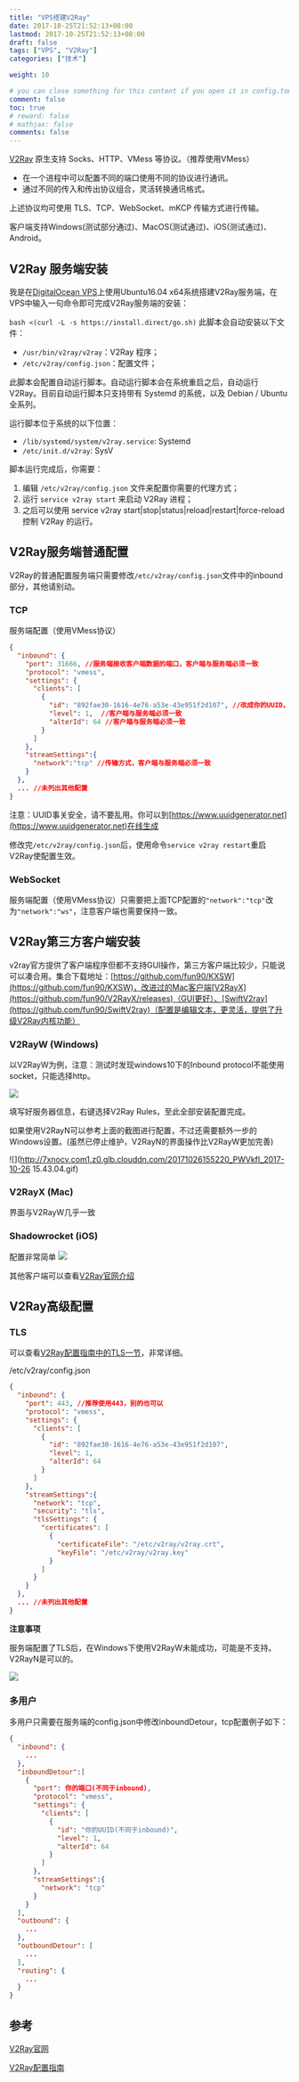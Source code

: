 ```yaml
---
title: "VPS搭建V2Ray"
date: 2017-10-25T21:52:13+08:00
lastmod: 2017-10-25T21:52:13+08:00
draft: false
tags: ["VPS", "V2Ray"]
categories: ["技术"]

weight: 10

# you can close something for this content if you open it in config.toml.
comment: false
toc: true
# reward: false
# mathjax: false
comments: false
---
```

<!-- toc -->
[V2Ray](https://www.v2ray.com) 原生支持 Socks、HTTP、VMess 等协议。（推荐使用VMess）

- 在一个进程中可以配置不同的端口使用不同的协议进行通讯。
- 通过不同的传入和传出协议组合，灵活转换通讯格式。

上述协议均可使用 TLS、TCP、WebSocket、mKCP 传输方式进行传输。

客户端支持Windows(测试部分通过)、MacOS(测试通过)、iOS(测试通过)、Android。

<!-- more -->
## V2Ray 服务端安装
我是在[DigitalOcean VPS](https://m.do.co/c/00a39cb0d92f)上使用Ubuntu16.04 x64系统搭建V2Ray服务端，在VPS中输入一句命令即可完成V2Ray服务端的安装：

`bash <(curl -L -s https://install.direct/go.sh)`
此脚本会自动安装以下文件：

- `/usr/bin/v2ray/v2ray`：V2Ray 程序；
- `/etc/v2ray/config.json`：配置文件；

此脚本会配置自动运行脚本。自动运行脚本会在系统重启之后，自动运行 V2Ray。目前自动运行脚本只支持带有 Systemd 的系统，以及 Debian / Ubuntu 全系列。

运行脚本位于系统的以下位置：

- `/lib/systemd/system/v2ray.service`: Systemd
- `/etc/init.d/v2ray`: SysV

脚本运行完成后，你需要：

1. 编辑 `/etc/v2ray/config.json` 文件来配置你需要的代理方式；
2. 运行 `service v2ray start` 来启动 V2Ray 进程；
3. 之后可以使用 service v2ray start|stop|status|reload|restart|force-reload 控制 V2Ray 的运行。


## V2Ray服务端普通配置

V2Ray的普通配置服务端只需要修改`/etc/v2ray/config.json`文件中的inbound部分，其他请别动。

### TCP

服务端配置（使用VMess协议）

```json
{
  "inbound": {
    "port": 31666, //服务端接收客户端数据的端口，客户端与服务端必须一致
    "protocol": "vmess",
    "settings": {
      "clients": [
        {
          "id": "892fae30-1616-4e76-a53e-43e951f2d107", //改成你的UUID，重要
          "level": 1,  //客户端与服务端必须一致
          "alterId": 64 //客户端与服务端必须一致
        }
      ]
    },
    "streamSettings":{
      "network":"tcp" //传输方式，客户端与服务端必须一致
    }
  },
  ... //未列出其他配置
}
```

注意：UUID事关安全，请不要乱用。你可以到[https://www.uuidgenerator.net](https://www.uuidgenerator.net)在线生成

修改完`/etc/v2ray/config.json`后，使用命令`service v2ray restart`重启V2Ray使配置生效。

### WebSocket

服务端配置（使用VMess协议）只需要把上面TCP配置的`"network":"tcp"`改为`"network":"ws"`，注意客户端也需要保持一致。

## V2Ray第三方客户端安装

v2ray官方提供了客户端程序但都不支持GUI操作，第三方客户端比较少，只能说可以凑合用。集合下载地址：[https://github.com/fun90/KXSW](https://github.com/fun90/KXSW)，改进过的Mac客户端[V2RayX](https://github.com/fun90/V2RayX/releases)（GUI更好）、[SwiftV2ray](https://github.com/fun90/SwiftV2ray)（配置是编辑文本，更灵活，提供了升级V2Ray内核功能）

### V2RayW (Windows)

以V2RayW为例，注意：测试时发现windows10下的Inbound protocol不能使用socket，只能选择http。

![](http://7xnocv.com1.z0.glb.clouddn.com/20171026162256_H5kxrQ_Screenshot.jpeg)

填写好服务器信息，右键选择V2Ray Rules，至此全部安装配置完成。

如果使用V2RayN可以参考上面的截图进行配置，不过还需要额外一步的Windows设置。(虽然已停止维护，V2RayN的界面操作比V2RayW更加完善)

![](http://7xnocv.com1.z0.glb.clouddn.com/20171026155220_PWVkfI_2017-10-26 15.43.04.gif)

### V2RayX (Mac)

界面与V2RayW几乎一致

### Shadowrocket (iOS)
配置非常简单
![](http://7xnocv.com1.z0.glb.clouddn.com/20171026165517_ET4b6R_IMG_3630.jpeg)

其他客户端可以查看[V2Ray官网介绍](https://www.v2ray.com/chapter_01/3rd_party.html)

## V2Ray高级配置

### TLS

可以查看[V2Ray配置指南中的TLS一节](https://toutyrater.github.io/advanced/tls.html)，非常详细。

/etc/v2ray/config.json

```json
{
  "inbound": {
    "port": 443, //推荐使用443，别的也可以
    "protocol": "vmess",
    "settings": {
      "clients": [
        {
          "id": "892fae30-1616-4e76-a53e-43e951f2d107",
          "level": 1,
          "alterId": 64
        }
      ]
    },
    "streamSettings":{
      "network": "tcp",
      "security": "tls",
      "tlsSettings": {
        "certificates": [
          {
            "certificateFile": "/etc/v2ray/v2ray.crt",
            "keyFile": "/etc/v2ray/v2ray.key"
          }
        ]
      }
    }
  },
  ... //未列出其他配置
}
```

**注意事项**

服务端配置了TLS后，在Windows下使用V2RayW未能成功，可能是不支持。V2RayN是可以的。

![](http://7xnocv.com1.z0.glb.clouddn.com/20171026171206_rxsO6A_Screenshot.jpeg)

### 多用户

多用户只需要在服务端的config.json中修改inboundDetour，tcp配置例子如下：

```json
{
  "inbound": {
    ...
  },
  "inboundDetour":[
    {
      "port": 你的端口(不同于inbound), 
      "protocol": "vmess",
      "settings": {
        "clients": [
          {
            "id": "你的UUID(不同于inbound)",
            "level": 1,
            "alterId": 64
          }
        ]
      },
      "streamSettings":{
        "network": "tcp"
      }
    }
  ],
  "outbound": {
    ...
  },
  "outboundDetour": [
    ...
  ],
  "routing": {
    ...
  }
}
```



## 参考

[V2Ray官网](https://www.v2ray.com/)

[V2Ray配置指南](https://toutyrater.github.io)